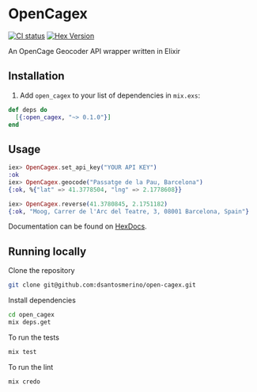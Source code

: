 # OpenCagex
[![CI status](https://github.com/dsantosmerino/open-cagex/actions/workflows/ci.yml/badge.svg)](https://github.com/dsantosmerino/open-cagex/actions/workflows/ci.yml)
[![Hex Version](https://img.shields.io/hexpm/v/open_cagex.svg)](https://hex.pm/packages/open_cagex)

An OpenCage Geocoder API wrapper written in Elixir

## Installation

  1. Add `open_cagex` to your list of dependencies in `mix.exs`:

  ```elixir
  def deps do
    [{:open_cagex, "~> 0.1.0"}]
  end
  ```

## Usage

```elixir
iex> OpenCagex.set_api_key("YOUR API KEY")
:ok
iex> OpenCagex.geocode("Passatge de la Pau, Barcelona")
{:ok, %{"lat" => 41.3778504, "lng" => 2.1778608}}

iex> OpenCagex.reverse(41.3780845, 2.1751182)
{:ok, "Moog, Carrer de l'Arc del Teatre, 3, 08001 Barcelona, Spain"}
```

Documentation can be found on [HexDocs](https://hexdocs.pm/open_cagex).

## Running locally

Clone the repository
```bash
git clone git@github.com:dsantosmerino/open-cagex.git
```

Install dependencies
```bash
cd open_cagex
mix deps.get
```

To run the tests
```bash
mix test
```

To run the lint
```elixir
mix credo
```
